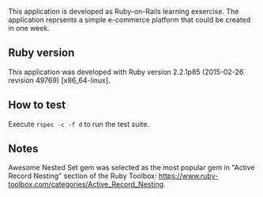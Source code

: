 This application is developed as Ruby-on-Rails learning exsercise.
The application reprsents a simple e-commerce platform that could be created in one week.

## Ruby version

This application was developed with Ruby version 2.2.1p85 (2015-02-26 revision 49769) [x86_64-linux].

## How to test

Execute `rspec -c -f d` to run the test suite.

## Notes

Awesome Nested Set gem was selected as the most popular gem in "Active Record Nesting" section of the Ruby Toolbox: https://www.ruby-toolbox.com/categories/Active_Record_Nesting.

